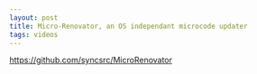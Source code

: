```yaml
---
layout: post
title: Micro-Renovator, an OS independant microcode updater
tags: videos
---
```




https://github.com/syncsrc/MicroRenovator
